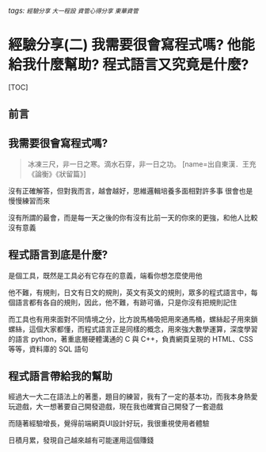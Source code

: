 ###### tags: `經驗分享` `大一程設` `資管心得分享` `東華資管`

經驗分享(二) 我需要很會寫程式嗎? 他能給我什麼幫助? 程式語言又究竟是什麼?
===

[TOC]

## 前言

## 我需要很會寫程式嗎?

>冰凍三尺，非一日之寒。滴水石穿，非一日之功。
>[name=出自東漢．王充《論衡》《狀留篇》]

沒有正確解答，但對我而言，越會越好，思維邏輯培養多面相對許多事
很會也是慢慢練習而來

沒有所謂的最會，而是每一天之後的你有沒有比前一天的你來的更強，和他人比較沒有意義

## 程式語言到底是什麼?

是個工具，既然是工具必有它存在的意義，端看你想怎麼使用他

他不難，有規則，日文有日文的規則，英文有英文的規則，眾多的程式語言中，每個語言都有各自的規則，因此，他不難，有跡可循，只是你沒有把規則記住

而工具也有用來面對不同情境之分，比方說馬桶吸把用來通馬桶，螺絲起子用來鎖螺絲，這個大家都懂，而程式語言正是同樣的概念，用來強大數學運算，深度學習的語言 python，著重底層硬體溝通的 C 與 C++，負責網頁呈現的 HTML、CSS等等，資料庫的 SQL 語句

## 程式語言帶給我的幫助

經過大一大二在語法上的著墨，題目的練習，我有了一定的基本功，而我本身熱愛玩遊戲，大一想著要自己開發遊戲，現在我也確實自己開發了一套遊戲

而隨著經驗增長，覺得前端網頁UI設計好玩，我很重視使用者體驗

日積月累，發現自己越來越有可能運用這個賺錢

